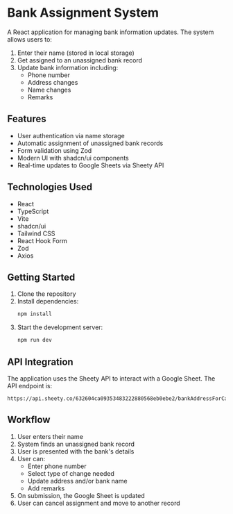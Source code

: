 # Bank Assignment System

A React application for managing bank information updates. The system allows users to:

1. Enter their name (stored in local storage)
2. Get assigned to an unassigned bank record
3. Update bank information including:
   - Phone number
   - Address changes
   - Name changes
   - Remarks

## Features

- User authentication via name storage
- Automatic assignment of unassigned bank records
- Form validation using Zod
- Modern UI with shadcn/ui components
- Real-time updates to Google Sheets via Sheety API

## Technologies Used

- React
- TypeScript
- Vite
- shadcn/ui
- Tailwind CSS
- React Hook Form
- Zod
- Axios

## Getting Started

1. Clone the repository
2. Install dependencies:
   ```bash
   npm install
   ```
3. Start the development server:
   ```bash
   npm run dev
   ```

## API Integration

The application uses the Sheety API to interact with a Google Sheet. The API endpoint is:
```
https://api.sheety.co/632604ca09353483222880568eb0ebe2/bankAddressForCalling/banks
```

## Workflow

1. User enters their name
2. System finds an unassigned bank record
3. User is presented with the bank's details
4. User can:
   - Enter phone number
   - Select type of change needed
   - Update address and/or bank name
   - Add remarks
5. On submission, the Google Sheet is updated
6. User can cancel assignment and move to another record

